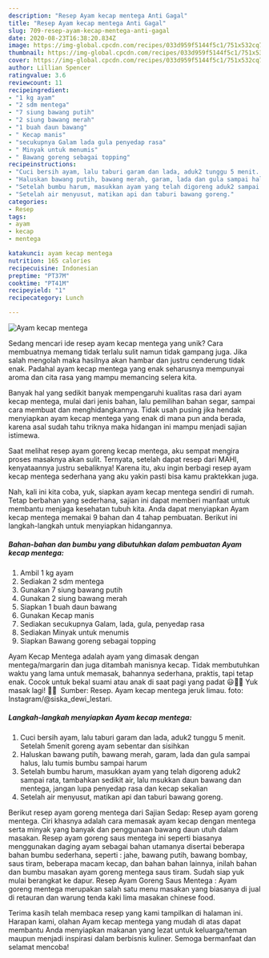```yaml
---
description: "Resep Ayam kecap mentega Anti Gagal"
title: "Resep Ayam kecap mentega Anti Gagal"
slug: 709-resep-ayam-kecap-mentega-anti-gagal
date: 2020-08-23T16:38:20.834Z
image: https://img-global.cpcdn.com/recipes/033d959f5144f5c1/751x532cq70/ayam-kecap-mentega-foto-resep-utama.jpg
thumbnail: https://img-global.cpcdn.com/recipes/033d959f5144f5c1/751x532cq70/ayam-kecap-mentega-foto-resep-utama.jpg
cover: https://img-global.cpcdn.com/recipes/033d959f5144f5c1/751x532cq70/ayam-kecap-mentega-foto-resep-utama.jpg
author: Lillian Spencer
ratingvalue: 3.6
reviewcount: 11
recipeingredient:
- "1 kg ayam"
- "2 sdm mentega"
- "7 siung bawang putih"
- "2 siung bawang merah"
- "1 buah daun bawang"
- " Kecap manis"
- "secukupnya Galam lada gula penyedap rasa"
- " Minyak untuk menumis"
- " Bawang goreng sebagai topping"
recipeinstructions:
- "Cuci bersih ayam, lalu taburi garam dan lada, aduk2 tunggu 5 menit. Setelah 5menit goreng ayam sebentar dan sisihkan"
- "Haluskan bawang putih, bawang merah, garam, lada dan gula sampai halus, lalu tumis bumbu sampai harum"
- "Setelah bumbu harum, masukkan ayam yang telah digoreng aduk2 sampai rata, tambahkan sedikit air, lalu msukkan daun bawang dan mentega, jangan lupa penyedap rasa dan kecap sekalian"
- "Setelah air menyusut, matikan api dan taburi bawang goreng."
categories:
- Resep
tags:
- ayam
- kecap
- mentega

katakunci: ayam kecap mentega 
nutrition: 165 calories
recipecuisine: Indonesian
preptime: "PT37M"
cooktime: "PT41M"
recipeyield: "1"
recipecategory: Lunch

---
```



![Ayam kecap mentega](https://img-global.cpcdn.com/recipes/033d959f5144f5c1/751x532cq70/ayam-kecap-mentega-foto-resep-utama.jpg)

Sedang mencari ide resep ayam kecap mentega yang unik? Cara membuatnya memang tidak terlalu sulit namun tidak gampang juga. Jika salah mengolah maka hasilnya akan hambar dan justru cenderung tidak enak. Padahal ayam kecap mentega yang enak seharusnya mempunyai aroma dan cita rasa yang mampu memancing selera kita.

Banyak hal yang sedikit banyak mempengaruhi kualitas rasa dari ayam kecap mentega, mulai dari jenis bahan, lalu pemilihan bahan segar, sampai cara membuat dan menghidangkannya. Tidak usah pusing jika hendak menyiapkan ayam kecap mentega yang enak di mana pun anda berada, karena asal sudah tahu triknya maka hidangan ini mampu menjadi sajian istimewa.

Saat melihat resep ayam goreng kecap mentega, aku sempat mengira proses masaknya akan sulit. Ternyata, setelah dapat resep dari MAHI, kenyataannya justru sebaliknya! Karena itu, aku ingin berbagi resep ayam kecap mentega sederhana yang aku yakin pasti bisa kamu praktekkan juga.


Nah, kali ini kita coba, yuk, siapkan ayam kecap mentega sendiri di rumah. Tetap berbahan yang sederhana, sajian ini dapat memberi manfaat untuk membantu menjaga kesehatan tubuh kita. Anda dapat menyiapkan Ayam kecap mentega memakai 9 bahan dan 4 tahap pembuatan. Berikut ini langkah-langkah untuk menyiapkan hidangannya.

<!--inarticleads1-->

##### Bahan-bahan dan bumbu yang dibutuhkan dalam pembuatan Ayam kecap mentega:

1. Ambil 1 kg ayam
1. Sediakan 2 sdm mentega
1. Gunakan 7 siung bawang putih
1. Gunakan 2 siung bawang merah
1. Siapkan 1 buah daun bawang
1. Gunakan  Kecap manis
1. Sediakan secukupnya Galam, lada, gula, penyedap rasa
1. Sediakan  Minyak untuk menumis
1. Siapkan  Bawang goreng sebagai topping


Ayam Kecap Mentega adalah ayam yang dimasak dengan mentega/margarin dan juga ditambah manisnya kecap. Tidak membutuhkan waktu yang lama untuk memasak, bahannya sederhana, praktis, tapi tetap enak. Cocok untuk bekal suami atau anak di saat pagi yang padat 😃👍🏻 Yuk masak lagi! 👩‍🍳 ️ Sumber: Resep. Ayam kecap mentega jeruk limau. foto: Instagram/@siska_dewi_lestari. 

<!--inarticleads2-->

##### Langkah-langkah menyiapkan Ayam kecap mentega:

1. Cuci bersih ayam, lalu taburi garam dan lada, aduk2 tunggu 5 menit. Setelah 5menit goreng ayam sebentar dan sisihkan
1. Haluskan bawang putih, bawang merah, garam, lada dan gula sampai halus, lalu tumis bumbu sampai harum
1. Setelah bumbu harum, masukkan ayam yang telah digoreng aduk2 sampai rata, tambahkan sedikit air, lalu msukkan daun bawang dan mentega, jangan lupa penyedap rasa dan kecap sekalian
1. Setelah air menyusut, matikan api dan taburi bawang goreng.


Berikut resep ayam goreng mentega dari Sajian Sedap: Resep ayam goreng mentega. Ciri khasnya adalah cara memasak ayam kecap dengan mentega serta minyak yang banyak dan penggunaan bawang daun utuh dalam masakan. Resep ayam goreng saus mentega ini seperti biasanya menggunakan daging ayam sebagai bahan utamanya disertai beberapa bahan bumbu sederhana, seperti : jahe, bawang putih, bawang bombay, saus tiram, beberapa macam kecap, dan bahan bahan lainnya, inilah bahan dan bumbu masakan ayam goreng mentega saus tiram. Sudah siap yuk mulai berangkat ke dapur. Resep Ayam Goreng Saus Mentega : Ayam goreng mentega merupakan salah satu menu masakan yang biasanya di jual di retauran dan warung tenda kaki lima masakan chinese food. 

Terima kasih telah membaca resep yang kami tampilkan di halaman ini. Harapan kami, olahan Ayam kecap mentega yang mudah di atas dapat membantu Anda menyiapkan makanan yang lezat untuk keluarga/teman maupun menjadi inspirasi dalam berbisnis kuliner. Semoga bermanfaat dan selamat mencoba!
